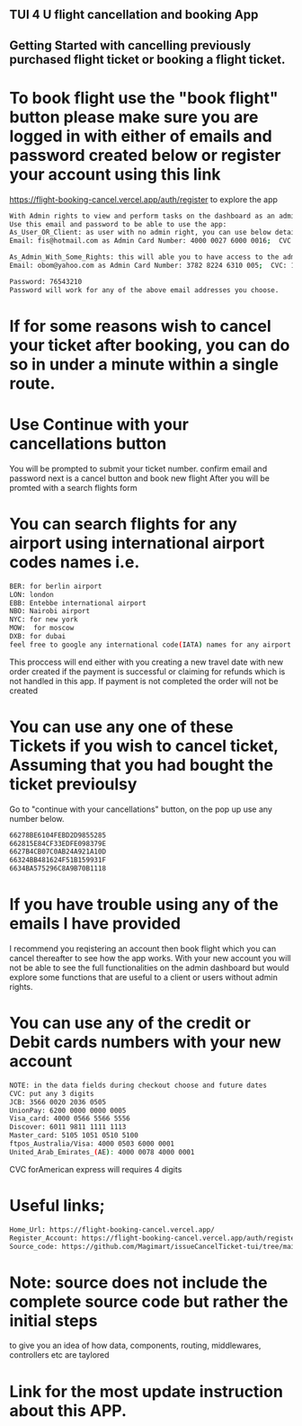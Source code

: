 ## TUI 4 U   flight cancellation and booking App
## Getting Started with cancelling previously purchased flight ticket or booking a flight ticket.
# To book flight  use the "book flight" button  please make sure you are logged in with either of emails and password created below or register your account using this link 
https://flight-booking-cancel.vercel.app/auth/register to explore the app

```bash
With Admin rights to view and perform tasks on the dashboard as an administrator.
Use this email and password to be able to use the app:
As_User_OR_Client: as user with no admin right, you can use below details to login and checkout or book flight, also can cancel a flight after a ticket is been created.
Email: fis@hotmail.com as Admin Card Number: 4000 0027 6000 0016;  CVC: 123 : Card holder: fisher Amanda; expiry_data: any date in the future.

As_Admin_With_Some_Rights: this will able you to have access to the admin dashboard, where you have access to view all orders, tickets, can delete and can create or remove daily tasks on the Todo list tasks Menu, with calender
Email: obom@yahoo.com as Admin Card Number: 3782 8224 6310 005;  CVC: 1234 : Card holder: Obom Müller; expiry_data: any date in the future

Password: 76543210 
Password will work for any of the above email addresses you choose. 
```
# If for some reasons wish to cancel your ticket after booking, you can do so in under a minute within a single route.
# Use Continue with your cancellations button
You will be prompted to submit your ticket number.
confirm email and password
next is a cancel button and book new flight
After you will be promted with a search flights form 
# You can search flights for any airport  using international airport codes names i.e.
```bash
BER: for berlin airport
LON: london
EBB: Entebbe international airport
NBO: Nairobi airport
NYC: for new york
MOW:  for moscow
DXB: for dubai
feel free to google any international code(IATA) names for any airport near you to use or search in the App
```
This proccess will end either with you creating a new travel date with new order created if the payment is successful or claiming for refunds  which is not handled in this app.
If payment is not completed the order will not be created


# You can use any one of these Tickets if you wish to cancel ticket, Assuming that you had bought the ticket previoulsy
Go to "continue with your cancellations" button, on the pop up use any number below.
```bash
66278BE6104FEBD2D9855285
662815E84CF33EDFE098379E
6627B4CB07C0AB24A921A10D
66324BB481624F51B159931F
6634BA575296C8A9B70B1118
```
# If you have trouble using any of the emails I have provided
I recommend you reqistering an account then book flight which you can cancel thereafter to see how the app works.
With your new account you will not be able to see the full functionalities on the admin dashboard but would explore some functions that are useful to a client or users without admin rights.
# You can use any of the credit or Debit cards numbers with your new account
  
```bash 
NOTE: in the data fields during checkout choose and future dates
CVC: put any 3 digits
JCB: 3566 0020 2036 0505
UnionPay: 6200 0000 0000 0005
Visa_card: 4000 0566 5566 5556
Discover: 6011 9811 1111 1113
Master_card: 5105 1051 0510 5100 
ftpos_Australia/Visa: 4000 0503 6000 0001 
United_Arab_Emirates_(AE): 4000 0078 4000 0001

```
CVC forAmerican express will requires 4 digits

# Useful  links;
```bash
Home_Url: https://flight-booking-cancel.vercel.app/
Register_Account: https://flight-booking-cancel.vercel.app/auth/register
Source_code: https://github.com/Magimart/issueCancelTicket-tui/tree/main

```
# Note: source does not include the complete source code but rather the initial steps 
to give you an idea of how data, components, routing, middlewares, controllers etc are taylored
# Link for the most update instruction about this APP.

